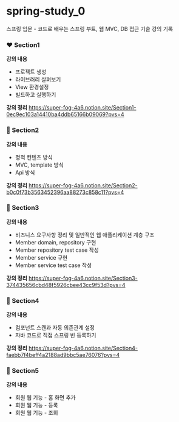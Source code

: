 # spring-study_0
스프링 입문 - 코드로 배우는 스프링 부트, 웹 MVC, DB 접근 기술 강의 기록

### ❤️ Section1
**강의 내용**
- 프로젝트 생성
- 라이브러리 살펴보기
-  View 환경설정
- 빌드하고 실행하기

**강의 정리**
https://super-fog-4a6.notion.site/Section1-0ec9ec103a14410ba4ddb65166b09069?pvs=4

### 🧡 Section2
**강의 내용**
- 정적 컨텐츠 방식
- MVC, template 방식
- Api 방식

**강의 정리**
https://super-fog-4a6.notion.site/Section2-b0c0f73b3563452396aa88273c858c11?pvs=4

### 💛 Section3
**강의 내용**
- 비즈니스 요구사항 정리 및 일반적인 웹 애플리케이션 계층 구조
- Member domain, repository 구현
- Member repository test case 작성
- Member service 구현
- Member service test case 작성

**강의 정리**
https://super-fog-4a6.notion.site/Section3-374435656cbd48f5926cbee43cc9f53d?pvs=4

### 💚 Section4
**강의 내용**
- 컴포넌트 스캔과 자동 의존관계 설정
- 자바 코드로 직접 스프링 빈 등록하기

**강의 정리**
https://super-fog-4a6.notion.site/Section4-faebb7f4beff4a2188ad9bbc5ae76076?pvs=4

### 💙 Section5
**강의 내용**
- 회원 웹 기능 - 홈 화면 추가
- 회원 웹 기능 - 등록
- 회원 웹 기능 - 조회
